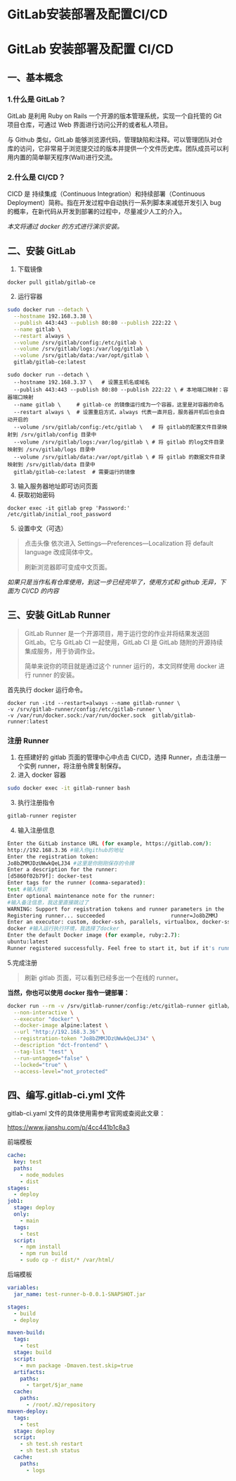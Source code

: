 # GitLab安装部署及配置CI/CD


# GitLab 安装部署及配置 CI/CD

## 一、基本概念

### 1.什么是 GitLab？

GitLab 是利用 Ruby on Rails 一个开源的版本管理系统，实现一个自托管的 Git 项目仓库，可通过 Web 界面进行访问公开的或者私人项目。

与 Github 类似，GitLab 能够浏览源代码，管理缺陷和注释。可以管理团队对仓库的访问，它非常易于浏览提交过的版本并提供一个文件历史库。团队成员可以利用内置的简单聊天程序(Wall)进行交流。

### 2.什么是 CI/CD？

CICD 是 持续集成（Continuous Integration）和持续部署（Continuous Deployment）简称。指在开发过程中自动执行一系列脚本来减低开发引入 bug 的概率，在新代码从开发到部署的过程中，尽量减少人工的介入。

_本文将通过 docker 的方式进行演示安装。_

## 二、安装 GitLab

1. 下载镜像

```shell
docker pull gitlab/gitlab-ce
```

2. 运行容器

```bash
sudo docker run --detach \
  --hostname 192.168.3.38 \
  --publish 443:443 --publish 80:80 --publish 222:22 \
  --name gitlab \
  --restart always \
  --volume /srv/gitlab/config:/etc/gitlab \
  --volume /srv/gitlab/logs:/var/log/gitlab \
  --volume /srv/gitlab/data:/var/opt/gitlab \
  gitlab/gitlab-ce:latest
```

```shell
sudo docker run --detach \
  --hostname 192.168.3.37 \   # 设置主机名或域名
  --publish 443:443 --publish 80:80 --publish 222:22 \ # 本地端口映射：容器端口映射
  --name gitlab \     # gitlab-ce 的镜像运行成为一个容器，这里是对容器的命名
  --restart always \  # 设置重启方式，always 代表一直开启，服务器开机后也会自动开启的
  --volume /srv/gitlab/config:/etc/gitlab \   # 将 gitlab的配置文件目录映射到 /srv/gitlab/config 目录中
  --volume /srv/gitlab/logs:/var/log/gitlab \ # 将 gitlab 的log文件目录映射到 /srv/gitlab/logs 目录中
  --volume /srv/gitlab/data:/var/opt/gitlab \ # 将 gitlab 的数据文件目录映射到 /srv/gitlab/data 目录中
  gitlab/gitlab-ce:latest  # 需要运行的镜像
```

3. 输入服务器地址即可访问页面
4. 获取初始密码

```shell
docker exec -it gitlab grep 'Password:' /etc/gitlab/initial_root_password
```

5. 设置中文（可选）

> 点击头像 依次进入 Settings—Preferences—Localization 将 default language 改成简体中文。
>
> 刷新浏览器即可变成中文页面。

_如果只是当作私有仓库使用，到这一步已经完毕了，使用方式和 github 无异，下面为 CI/CD 的内容_

## 三、安装 GitLab Runner

> GitLab Runner 是一个开源项目，用于运行您的作业并将结果发送回 GitLab。它与 GitLab CI 一起使用，GitLab CI 是 GitLab 随附的开源持续集成服务，用于协调作业。
>
> 简单来说你的项目就是通过这个 runner 运行的，本文同样使用 docker 进行 runner 的安装。

首先执行 docker 运行命令。

```shell
docker run -itd --restart=always --name gitlab-runner \
-v /srv/gitlab-runner/config:/etc/gitlab-runner \
-v /var/run/docker.sock:/var/run/docker.sock  gitlab/gitlab-runner:latest
```

### 注册 Runner

1. 在搭建好的 gitlab 页面的管理中心中点击 CI/CD，选择 Runner，点击注册一个实例 runner，将注册令牌复制保存。
2. 进入 docker 容器

```bash
sudo docker exec -it gitlab-runner bash
```

3. 执行注册指令

```bash
gitlab-runner register
```

4. 输入注册信息

```bash
Enter the GitLab instance URL (for example, https://gitlab.com/):
http://192.168.3.36 #输入你github的地址
Enter the registration token:
Jo8bZMMJDzUWwkQeLJ34 #这里是你刚刚保存的令牌
Enter a description for the runner:
[d5860f02b79f]: docker-test
Enter tags for the runner (comma-separated):
test #输入标识
Enter optional maintenance note for the runner:
#输入备注信息，我这里直接跳过了
WARNING: Support for registration tokens and runner parameters in the 'register' command has been deprecated in GitLab Runner 15.6 and will be replaced with support for authentication tokens. For more information, see https://gitlab.com/gitlab-org/gitlab/-/issues/380872
Registering runner... succeeded                     runner=Jo8bZMMJ
Enter an executor: custom, docker-ssh, parallels, virtualbox, docker-ssh+machine, docker, shell, ssh, docker+machine, instance, kubernetes
docker #输入运行执行环境，我选择了docker
Enter the default Docker image (for example, ruby:2.7):
ubuntu:latest
Runner registered successfully. Feel free to start it, but if it's running already the config should be automatically reloaded!
```

5.完成注册

> 刷新 gitlab 页面，可以看到已经多出一个在线的 runner。

**当然，你也可以使用 docker 指令一键部署：**

```bash
docker run --rm -v /srv/gitlab-runner/config:/etc/gitlab-runner gitlab/gitlab-runner register \
  --non-interactive \
  --executor "docker" \
  --docker-image alpine:latest \
  --url "http://192.168.3.36" \
  --registration-token "Jo8bZMMJDzUWwkQeLJ34" \
  --description "dct-frontend" \
  --tag-list "test" \
  --run-untagged="false" \
  --locked="true" \
  --access-level="not_protected"
```

## 四、编写.gitlab-ci.yml 文件

gitlab-ci.yaml 文件的具体使用需参考官网或查阅此文章：

https://www.jianshu.com/p/4cc441b1c8a3

前端模板

```yaml
cache:
  key: test
  paths:
    - node_modules
    - dist
stages:
  - deploy
job1:
  stage: deploy
  only:
    - main
  tags:
    - test
  script:
    - npm install
    - npm run build
    - sudo cp -r dist/* /var/html/
```

后端模板

```yaml
variables:
  jar_name: test-runner-b-0.0.1-SNAPSHOT.jar

stages:
  - build
  - deploy

maven-build:
  tags:
    - test
  stage: build
  script:
    - mvn package -Dmaven.test.skip=true
  artifacts:
    paths:
      - target/$jar_name
  cache:
    paths:
      - /root/.m2/repository
maven-deploy:
  tags:
    - test
  stage: deploy
  script:
    - sh test.sh restart
    - sh test.sh status
  cache:
    paths:
      - logs
```

